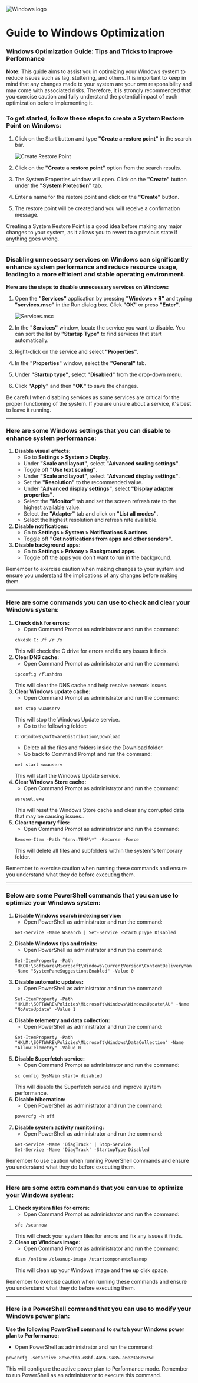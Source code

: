 ![Windows logo](https://cdn.discordapp.com/attachments/745657576779415666/1086783590228041808/windows.png)
# Guide to Windows Optimization
### Windows Optimization Guide: Tips and Tricks to Improve Performance

**Note:** This guide aims to assist you in optimizing your Windows system to reduce issues such as lag, stuttering, and others. It is important to keep in mind that any changes made to your system are your own responsibility and may come with associated risks. Therefore, it is strongly recommended that you exercise caution and fully understand the potential impact of each optimization before implementing it.

### To get started, follow these steps to create a System Restore Point on Windows:

1. Click on the Start button and type **"Create a restore point"** in the search bar.
    
    ![Create Restore Point](https://cdn.discordapp.com/attachments/745657576779415666/1086782151598542918/restore_point.png)
    
2. Click on the **"Create a restore point"** option from the search results.
3. The System Properties window will open. Click on the **"Create"** button under the **"System Protection"** tab.
4. Enter a name for the restore point and click on the **"Create"** button.
5. The restore point will be created and you will receive a confirmation message.

Creating a System Restore Point is a good idea before making any major changes to your system, as it allows you to revert to a previous state if anything goes wrong.

---

### Disabling unnecessary services on Windows can significantly enhance system performance and reduce resource usage, leading to a more efficient and stable operating environment.

**Here are the steps to disable unnecessary services on Windows:**

1. Open the **"Services"** application by pressing **"Windows + R"** and typing **"services.msc"** in the Run dialog box. Click **"OK"** or press **"Enter"**.
    
    ![Services.msc](https://cdn.discordapp.com/attachments/745657576779415666/1086782152152199239/services_msc.png)
    
2. In the **"Services"** window, locate the service you want to disable. You can sort the list by **"Startup Type"** to find services that start automatically.
3. Right-click on the service and select **"Properties"**.
4. In the **"Properties"** window, select the **"General"** tab.
5. Under **"Startup type"**, select **"Disabled"** from the drop-down menu.
6. Click **"Apply"** and then **"OK"** to save the changes.

Be careful when disabling services as some services are critical for the proper functioning of the system. If you are unsure about a service, it's best to leave it running.

---

### Here are some Windows settings that you can disable to enhance system performance:

1. **Disable visual effects:**
    - Go to **Settings > System > Display**.
    - Under **"Scale and layout"**, select **"Advanced scaling settings"**.
    - Toggle off **"Use text scaling"**.
    - Under **"Scale and layout"**, select **"Advanced display settings"**.
    - Set the **"Resolution"** to the recommended value.
    - Under **"Advanced display settings"**, select **"Display adapter properties"**.
    - Select the **"Monitor"** tab and set the screen refresh rate to the highest available value.
    - Select the **"Adapter"** tab and click on **"List all modes"**.
    - Select the highest resolution and refresh rate available.
2. **Disable notifications:**
    - Go to **Settings > System > Notifications & actions**.
    - Toggle off **"Get notifications from apps and other senders"**.
3. **Disable background apps:**
    - Go to **Settings > Privacy > Background apps**.
    - Toggle off the apps you don't want to run in the background.

Remember to exercise caution when making changes to your system and ensure you understand the implications of any changes before making them.

---

### Here are some commands you can use to check and clear your Windows system:

1. **Check disk for errors:**
    - Open Command Prompt as administrator and run the command:
    ```
    chkdsk C: /f /r /x
    ```
    This will check the C drive for errors and fix any issues it finds.
2. **Clear DNS cache:**
    - Open Command Prompt as administrator and run the command:
    ```
    ipconfig /flushdns
    ```
    This will clear the DNS cache and help resolve network issues.
3. **Clear Windows update cache:**
    - Open Command Prompt as administrator and run the command:
    ```
    net stop wuauserv
    ```
    This will stop the Windows Update service.
    - Go to the following folder:
    ```
    C:\Windows\SoftwareDistribution\Download
    ```
    - Delete all the files and folders inside the Download folder.
    - Go back to Command Prompt and run the command:
    ```
    net start wuauserv
    ```
    This will start the Windows Update service.
4. **Clear Windows Store cache:**
    - Open Command Prompt as administrator and run the command:
    ```
    wsreset.exe
    ```
    This will reset the Windows Store cache and clear any corrupted data that may be causing issues..
5. **Clear temporary files:**
    - Open Command Prompt as administrator and run the command:
    ```
    Remove-Item -Path "$env:TEMP\*" -Recurse -Force
    ```
    This will delete all files and subfolders within the system's temporary folder.

Remember to exercise caution when running these commands and ensure you understand what they do before executing them.

---

### Below are some PowerShell commands that you can use to optimize your Windows system:

1. **Disable Windows search indexing service:**
    - Open PowerShell as administrator and run the command:
    ```
    Get-Service -Name WSearch | Set-Service -StartupType Disabled
    ```
2. **Disable Windows tips and tricks:**
    - Open PowerShell as administrator and run the command:
    ```
    Set-ItemProperty -Path "HKCU:\Software\Microsoft\Windows\CurrentVersion\ContentDeliveryManager" -Name "SystemPaneSuggestionsEnabled" -Value 0
    ```
3. **Disable automatic updates:**
    - Open PowerShell as administrator and run the command:
    ```
    Set-ItemProperty -Path "HKLM:\SOFTWARE\Policies\Microsoft\Windows\WindowsUpdate\AU" -Name "NoAutoUpdate" -Value 1
    ```
4. **Disable telemetry and data collection:**
    - Open PowerShell as administrator and run the command:
    ```
    Set-ItemProperty -Path "HKLM:\SOFTWARE\Policies\Microsoft\Windows\DataCollection" -Name "AllowTelemetry" -Value 0
    ```
5. **Disable Superfetch service:**
    - Open Command Prompt as administrator and run the command:
    ```
    sc config SysMain start= disabled
    ```
    This will disable the Superfetch service and improve system performance.
6. **Disable hibernation:**
    - Open PowerShell as administrator and run the command:
    ```
    powercfg -h off
    ```
7. **Disable system activity monitoring:**
    - Open PowerShell as administrator and run the command:
    ```
    Get-Service -Name 'DiagTrack' | Stop-Service
    Set-Service -Name 'DiagTrack' -StartupType Disabled
    ```

Remember to use caution when running PowerShell commands and ensure you understand what they do before executing them.

---

### Here are some extra commands that you can use to optimize your Windows system:

1. **Check system files for errors:**
    - Open Command Prompt as administrator and run the command:
    ```
    sfc /scannow
    ```
    This will check your system files for errors and fix any issues it finds.
2. **Clean up Windows image:**
    - Open Command Prompt as administrator and run the command:
    ```
    dism /online /cleanup-image /startcomponentcleanup
    ```
    This will clean up your Windows image and free up disk space.

Remember to exercise caution when running these commands and ensure you understand what they do before executing them.

---

### Here is a PowerShell command that you can use to modify your Windows power plan:

**Use the following PowerShell command to switch your Windows power plan to Performance:**

- Open PowerShell as administrator and run the command:
```
powercfg -setactive 8c5e7fda-e8bf-4a96-9a85-a6e23a8c635c
```
This will configure the active power plan to Performance mode.
Remember to run PowerShell as an administrator to execute this command.
